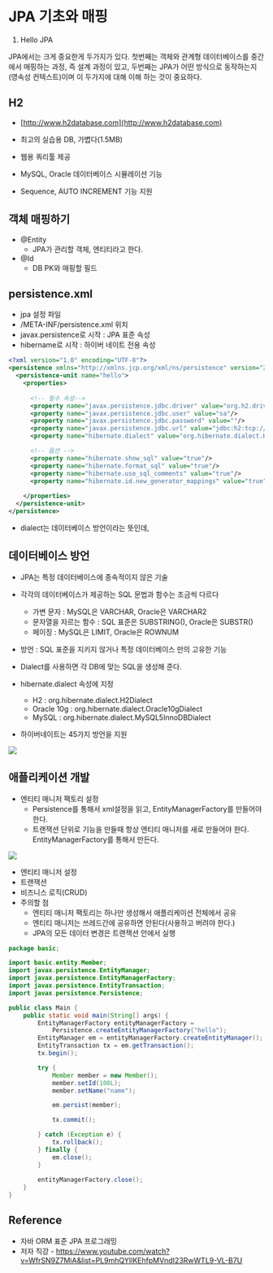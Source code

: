 # JPA 기초와 매핑

1. Hello JPA

JPA에서는 크게 중요한게 두가지가 있다. 첫번째는 객체와 관계형 데이터베이스를 중간에서 매핑하는 과정, 즉 설계 과정이 있고, 두번째는 JPA가 어떤 방식으로 동작하는지(영속성 컨텍스트)이며 이 두가지에 대해 이해 하는 것이 중요하다.

## H2

* [http://www.h2database.com](http://www.h2database.com)

* 최고의 실습용 DB, 가볍다(1.5MB)
* 웹용 쿼리툴 제공
* MySQL, Oracle 데이터베이스 시뮬레이션 기능
* Sequence, AUTO INCREMENT 기능 지원

## 객체 매핑하기

* @Entity
  * JPA가 관리할 객체, 엔티티라고 한다.
* @Id
  * DB PK와 매핑할 필드

## persistence.xml

* jpa 설정 파일
* /META-INF/persistence.xml 위치
* javax.persistence로 시작 : JPA 표준 속성
* hibername로 시작 : 하이버 네이트 전용 속성

```xml
<?xml version="1.0" encoding="UTF-8"?>
<persistence xmlns="http://xmlns.jcp.org/xml/ns/persistence" version="2.2">
  <persistence-unit name="hello">
    <properties>
      
      <!-- 필수 속성-->
      <property name="javax.persistence.jdbc.driver" value="org.h2.driver"/>
      <property name="javax.persistence.jdbc.user" value="sa"/>
      <property name="javax.persistence.jdbc.password" value=""/>
      <property name="javax.persistence.jdbc.url" value="jdbc:h2:tcp://localhost/~/test"/>
      <property name="hibernate.dialect" value="org.hibernate.dialect.H2Dialect"/>

      <!-- 옵션 -->
      <property name="hibernate.show_sql" value="true"/>
      <property name="hibernate.format_sql" value="true"/>
      <property name="hibernate.use_sql_comments" value="true"/>
      <property name="hibernate.id.new_generator_mappings" value="true"/>
      
    </properties>
  </persistence-unit>
</persistence>
```

* dialect는 데이터베이스 방언이라는 뜻인데,

## 데이터베이스 방언

* JPA는 특정 데이터베이스에 종속적이지 않은 기술
* 각각의 데이터베이스가 제공하는 SQL 문법과 함수는 조금씩 다르다
  * 가변 문자 : MySQL은 VARCHAR, Oracle은 VARCHAR2
  * 문자열을 자르는 함수 : SQL 표준은 SUBSTRING(), Oracle은 SUBSTR()
  * 페이징 : MySQL은 LIMIT, Oracle은 ROWNUM

* 방언 : SQL 표준을 지키지 않거나 특정 데이터베이스 만의 고유한 기능
* Dialect를 사용하면 각 DB에 맞는 SQL을 생성해 준다.
* hibernate.dialect 속성에 지정
  * H2 : org.hibernate.dialect.H2Dialect
  * Oracle 10g : org.hibernate.dialect.Oracle10gDialect
  * MySQL : org.hibernate.dialect.MySQL5InnoDBDialect
* 하이버네이트는 45가지 방언을 지원

![](https://github.com/namjunemy/TIL/blob/master/Jpa/tacademy/img/04_jpa_dialect.PNG?raw=true)

## 애플리케이션 개발

* 엔티티 매니저 팩토리 설정
  * Persistence를 통해서 xml설정을 읽고, EntityManagerFactory를 만들어야 한다.
  * 트랜잭션 단위로 기능을 만들때 항상 엔티티 매니저를 새로 만들어야 한다. EntityManagerFactory를 통해서 만든다.

![](https://github.com/namjunemy/TIL/blob/master/Jpa/tacademy/img/05_jpa_entity_manager.PNG?raw=true)

* 엔티티 매니저 설정
* 트랜잭션
* 비즈니스 로직(CRUD)
* 주의할 점
  * 엔티티 매니저 팩토리는 하나만 생성해서 애플리케이션 전체에서 공유
  * 엔티티 매니저는 쓰레드간에 공유하면 안된다(사용하고 버려야 한다.)
  * JPA의 모든 데이터 변경은 트랜잭션 안에서 실행

```java
package basic;

import basic.entity.Member;
import javax.persistence.EntityManager;
import javax.persistence.EntityManagerFactory;
import javax.persistence.EntityTransaction;
import javax.persistence.Persistence;

public class Main {
    public static void main(String[] args) {
        EntityManagerFactory entityManagerFactory =
            Persistence.createEntityManagerFactory("hello");
        EntityManager em = entityManagerFactory.createEntityManager();
        EntityTransaction tx = em.getTransaction();
        tx.begin();

        try {
            Member member = new Member();
            member.setId(100L);
            member.setName("name");

            em.persist(member);

            tx.commit();

        } catch (Exception e) {
            tx.rollback();
        } finally {
            em.close();
        }
        
        entityManagerFactory.close();
    }
}
```

## Reference

- 자바 ORM 표준 JPA 프로그래밍
- 저자 직강 - <https://www.youtube.com/watch?v=WfrSN9Z7MiA&list=PL9mhQYIlKEhfpMVndI23RwWTL9-VL-B7U>